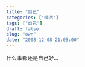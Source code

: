```yaml
---
title: "自己"
categories: ["嘀咕"]
tags: ["自己"]
draft: false
slug: "own"
date: "2008-12-08 21:05:00"
---
```


什么事都还是自己好...
